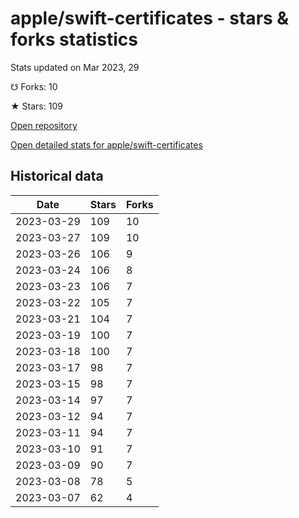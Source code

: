 # apple/swift-certificates - stars & forks statistics

Stats updated on Mar 2023, 29

☋ Forks: 10

★ Stars: 109

[Open repository](https://github.com/apple/swift-certificates)

[Open detailed stats for apple/swift-certificates](https://reviewgithub.com/rep/apple/swift-certificates)

## Historical data
| Date | Stars | Forks |
|------|-------|-------|
| 2023-03-29 | 109 | 10 | 
| 2023-03-27 | 109 | 10 | 
| 2023-03-26 | 106 | 9 | 
| 2023-03-24 | 106 | 8 | 
| 2023-03-23 | 106 | 7 | 
| 2023-03-22 | 105 | 7 | 
| 2023-03-21 | 104 | 7 | 
| 2023-03-19 | 100 | 7 | 
| 2023-03-18 | 100 | 7 | 
| 2023-03-17 | 98 | 7 | 
| 2023-03-15 | 98 | 7 | 
| 2023-03-14 | 97 | 7 | 
| 2023-03-12 | 94 | 7 | 
| 2023-03-11 | 94 | 7 | 
| 2023-03-10 | 91 | 7 | 
| 2023-03-09 | 90 | 7 | 
| 2023-03-08 | 78 | 5 | 
| 2023-03-07 | 62 | 4 | 

